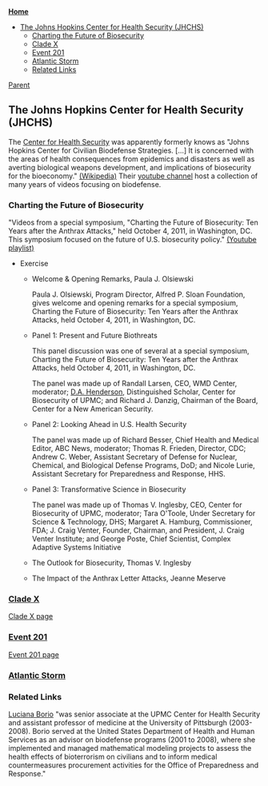 <!-- START doctoc generated TOC please keep comment here to allow auto update -->
<!-- DON'T EDIT THIS SECTION, INSTEAD RE-RUN doctoc TO UPDATE -->
**[Home](#pages/blog/cv19/index)**

- [The Johns Hopkins Center for Health Security (JHCHS)](#the-johns-hopkins-center-for-health-security-jhchs)
  - [Charting the Future of Biosecurity](#charting-the-future-of-biosecurity)
  - [Clade X](#clade-x)
  - [Event 201](#event-201)
  - [Atlantic Storm](#atlantic-storm)
  - [Related Links](#related-links)

<!-- END doctoc generated TOC please keep comment here to allow auto update -->

[Parent](#pages/blog/cv19/index)

## The Johns Hopkins Center for Health Security (JHCHS)

The [Center for Health Security](https://www.centerforhealthsecurity.org/) was 
apparently formerly knows as "Johns Hopkins Center for Civilian Biodefense 
Strategies. [...] It is concerned with the areas of health consequences from 
epidemics and disasters as well as averting biological weapons development, 
and implications of biosecurity for the bioeconomy." 
[(Wikipedia)](https://en.wikipedia.org/wiki/Johns_Hopkins_Center_for_Health_Security)
Their [youtube channel](https://www.youtube.com/user/biosecuritycntr/featured)
host a collection of many years of videos focusing on biodefense.

### Charting the Future of Biosecurity

"Videos from a special symposium, "Charting the Future of Biosecurity: Ten 
Years after the Anthrax Attacks," held October 4, 2011, in Washington, DC. 
This symposium focused on the future of U.S. biosecurity policy."
[(Youtube playlist)](https://www.youtube.com/playlist?list=PL894DCBC7B3A3E4FF)

- Exercise

  - Welcome & Opening Remarks, Paula J. Olsiewski

	Paula J. Olsiewski, Program Director, Alfred P. Sloan Foundation, 
	gives welcome and opening remarks for a special symposium, Charting the 
	Future of Biosecurity: Ten Years after the Anthrax Attacks, held October 
	4, 2011, in Washington, DC.
	<div class="video-view" data-id="AOafUygnsZQ"></div>

  - Panel 1: Present and Future Biothreats

    This panel discussion was one of several at a special symposium, Charting 
	the Future of Biosecurity: Ten Years after the Anthrax Attacks, held 
	October 4, 2011, in Washington, DC. 
	
	The panel was made up of Randall 
	Larsen, CEO, WMD Center, moderator; 
	[D.A. Henderson](https://en.wikipedia.org/wiki/Donald_Henderson), 
	Distinguished Scholar, 
	Center for Biosecurity of UPMC; and Richard J. Danzig, Chairman of the 
	Board, Center for a New American Security.
	<div class="video-view" data-id="cUJxZr6le-g"></div>

  - Panel 2: Looking Ahead in U.S. Health Security
	
	The panel was made up of Richard Besser, Chief Health and Medical 
	Editor, ABC News, moderator; Thomas R. Frieden, Director, CDC; 
	Andrew C. Weber, Assistant Secretary of Defense for Nuclear, 
	Chemical, and Biological Defense Programs, DoD; and Nicole Lurie, 
	Assistant Secretary for Preparedness and Response, HHS.
	<div class="video-view" data-id="Kwh1NXt19GI"></div>

  - Panel 3: Transformative Science in Biosecurity
  
    The panel was made up of Thomas V. Inglesby, CEO, Center for Biosecurity 
	of UPMC, moderator; Tara O'Toole, Under Secretary for Science & Technology, 
	DHS; Margaret A. Hamburg, Commissioner, FDA; J. Craig Venter, Founder, 
	Chairman, and President, J. Craig Venter Institute; and George Poste, 
	Chief Scientist, Complex Adaptive Systems Initiative
	<div class="video-view" data-id="qDMCLeMy9Uc"></div>

  - The Outlook for Biosecurity, Thomas V. Inglesby

	<div class="video-view" data-id="bYC1bhrElwU"></div>

  - The Impact of the Anthrax Letter Attacks, Jeanne Meserve

	<div class="video-view" data-id="yTMNB78XJ5A"></div>


### [Clade X](#pages/blog/cv19/clade-x)

[Clade X page](#pages/blog/cv19/clade-x)

### [Event 201](#pages/blog/cv19/event-201)

[Event 201 page](#pages/blog/cv19/event-201)

### [Atlantic Storm](https://en.wikipedia.org/wiki/Atlantic_Storm)



### Related Links

[Luciana Borio](#pages/blog/cv19/people/luciana-borio) "was senior 
associate at the UPMC Center for Health Security and assistant professor of 
medicine at the University of Pittsburgh (2003-2008). Borio served at the 
United States Department of Health and Human Services as an advisor on 
biodefense programs (2001 to 2008), where she implemented and managed 
mathematical modeling projects to assess the health effects of bioterrorism on 
civilians and to inform medical countermeasures procurement activities for the 
Office of Preparedness and Response."





